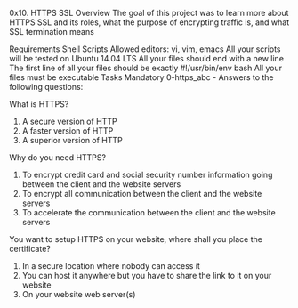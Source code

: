 0x10. HTTPS SSL
Overview
The goal of this project was to learn more about HTTPS SSL and its roles, what the purpose of encrypting traffic is, and what SSL termination means

Requirements
Shell Scripts
Allowed editors: vi, vim, emacs
All your scripts will be tested on Ubuntu 14.04 LTS
All your files should end with a new line
The first line of all your files should be exactly #!/usr/bin/env bash
All your files must be executable
Tasks
Mandatory
0-https_abc - Answers to the following questions:

What is HTTPS?

1. A secure version of HTTP
2. A faster version of HTTP
3. A superior version of HTTP

Why do you need HTTPS?

1. To encrypt credit card and social security number information going between the client and the website servers
2. To encrypt all communication between the client and the website servers
3. To accelerate the communication between the client and the website servers

You want to setup HTTPS on your website, where shall you place the certificate?

1. In a secure location where nobody can access it
2. You can host it anywhere but you have to share the link to it on your website
3. On your website web server(s)
